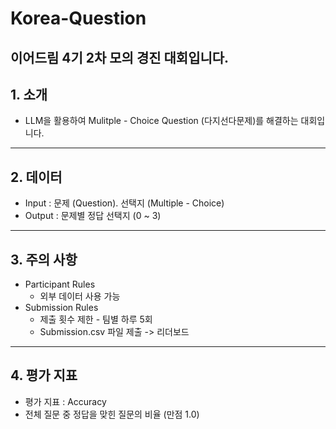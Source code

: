 # Korea-Question
이어드림 4기 2차 모의 경진 대회입니다.
---

## 1. 소개
- LLM을 활용하여 Mulitple - Choice Question (다지선다문제)를 해결하는 대회입니다.

---

## 2. 데이터
- Input : 문제 (Question). 선택지 (Multiple - Choice)
- Output : 문제별 정답 선택지 (0 ~ 3)

---

## 3. 주의 사항
- Participant Rules
  - 외부 데이터 사용 가능
- Submission Rules
  - 제출 횟수 제한 - 팀별 하루 5회
  - Submission.csv 파일 제출 -> 리더보드

---

## 4.  평가 지표
- 평가 지표 : Accuracy
- 전체 질문 중 정답을 맞힌 질문의 비율 (만점 1.0)

